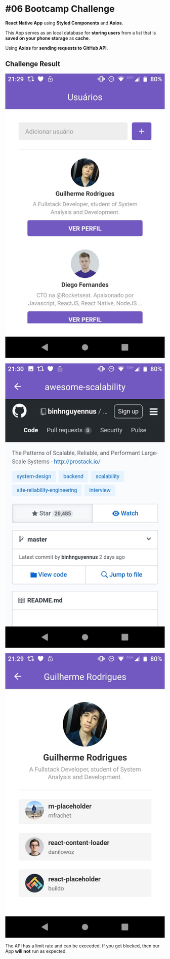 # #06 Bootcamp Challenge

**React Native App** using **Styled Components** and **Axios**.

This App serves as an local database for **storing users** from a list that is **saved on your phone storage** as **cache**.

Using **Axios** for **sending requests to GitHub API**.

## Challenge Result

![Main Screen](assets/main-screen.jpeg)

![Repo Screen](assets/repo-screen.jpeg)

![User Screen](assets/user-screen.jpeg)

The API has a limit rate and can be exceeded.
If you get blocked, then our App **will not** run as expected.
